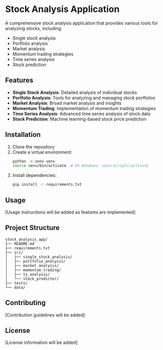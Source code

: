 # Stock Analysis Application

A comprehensive stock analysis application that provides various tools for analyzing stocks, including:
- Single stock analysis
- Portfolio analysis
- Market analysis
- Momentum trading strategies
- Time series analysis
- Stock prediction

## Features

- **Single Stock Analysis**: Detailed analysis of individual stocks
- **Portfolio Analysis**: Tools for analyzing and managing stock portfolios
- **Market Analysis**: Broad market analysis and insights
- **Momentum Trading**: Implementation of momentum trading strategies
- **Time Series Analysis**: Advanced time series analysis of stock data
- **Stock Prediction**: Machine learning-based stock price prediction

## Installation

1. Clone the repository
2. Create a virtual environment:
   ```bash
   python -m venv venv
   source venv/bin/activate  # On Windows: venv\Scripts\activate
   ```
3. Install dependencies:
   ```bash
   pip install -r requirements.txt
   ```

## Usage

[Usage instructions will be added as features are implemented]

## Project Structure

```
stock_analysis_app/
├── README.md
├── requirements.txt
├── src/
│   ├── single_stock_analysis/
│   ├── portfolio_analysis/
│   ├── market_analysis/
│   ├── momentum_trading/
│   ├── ts_analysis/
│   └── stock_predictor/
├── tests/
└── data/
```

## Contributing

[Contribution guidelines will be added]

## License

[License information will be added] 